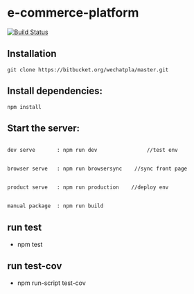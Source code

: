 # e-commerce-platform

[![Build Status](https://travis-ci.org/sunNode/commerce.svg?branch=master)](https://travis-ci.org/greengerong/qing)

## Installation
    git clone https://bitbucket.org/wechatpla/master.git


## Install dependencies:
    npm install

## Start the server:

```bash

dev serve       : npm run dev                //test env

```

```bash

browser serve   : npm run browsersync    //sync front page

```

```bash

product serve   : npm run production    //deploy env

```

```bash

manual package  : npm run build

```



## run test

* npm test

## run test-cov

* npm run-script test-cov

